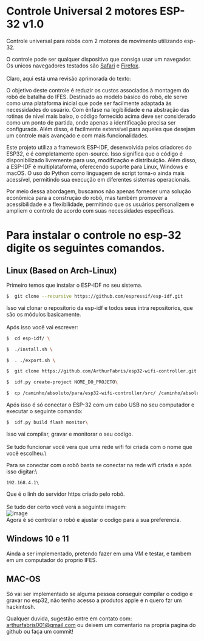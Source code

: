 # Controle Universal 2 motores ESP-32 v1.0
Controle universal para robôs com 2 motores de movimento utilizando esp-32.

O controle pode ser qualquer dispositivo que consiga usar um navegador.\
Os unicos navegadores testados são [Safari](https://pt.wikipedia.org/wiki/Safari_(navegador)) e [Firefox](https://pt.wikipedia.org/wiki/Mozilla_Firefox).\
 \
Claro, aqui está uma revisão aprimorada do texto:

O objetivo deste controle é reduzir os custos associados à montagem do robô de batalha do IFES. Destinado ao modelo básico do robô, ele serve como uma plataforma inicial que pode ser facilmente adaptada às necessidades do usuário. Com ênfase na legibilidade e na abstração das rotinas de nível mais baixo, o código fornecido acima deve ser considerado como um ponto de partida, onde apenas a identificação precisa ser configurada. Além disso, é facilmente extensível para aqueles que desejam um controle mais avançado e com mais funcionalidades.

Este projeto utiliza a framework ESP-IDF, desenvolvida pelos criadores do ESP32, e é completamente open-source. Isso significa que o código é disponibilizado livremente para uso, modificação e distribuição. Além disso, a ESP-IDF é multiplataforma, oferecendo suporte para Linux, Windows e macOS. O uso do Python como linguagem de script torna-o ainda mais acessível, permitindo sua execução em diferentes sistemas operacionais.

Por meio dessa abordagem, buscamos não apenas fornecer uma solução econômica para a construção do robô, mas também promover a acessibilidade e a flexibilidade, permitindo que os usuários personalizem e ampliem o controle de acordo com suas necessidades específicas.
# Para instalar o controle no esp-32 digite os seguintes comandos.
## Linux (Based on Arch-Linux)
Primeiro temos que instalar o ESP-IDF no seu sistema.
```bash
$  git clone --recursive https://github.com/espressif/esp-idf.git
```
Isso vai clonar o repositorio da esp-idf e todos seus intra repositorios, que são os módulos basicamente. \
    \
Após isso você vai escrever:
```bash
$  cd esp-idf/ \
```
```bash
$  ./install.sh \
```
```bash
$  . ./export.sh \
```
```bash
$  git clone https://github.com/ArthurFabris/esp32-wifi-controller.git
```
```bash
$  idf.py create-project NOME_DO_PROJETO\
```
```bash
$  cp /caminho/absoluto/para/esp32-wifi-controller/src/ /caminho/absoluto/para/NOME_DO_PROJETO\
```
Após isso é só conectar o ESP-32 com um cabo USB no seu computador e executar o seguinte comando:
```bash
$  idf.py build flash monitor\
```
Isso vai compilar, gravar e monitorar o seu codigo.\
    \
Se tudo funcionar você vera que uma rede wifi foi criada com o nome que você escolheu.\
     
Para se conectar com o robô basta se conectar na rede wifi criada e após isso digitar:\
```https
192.168.4.1\
```
Que é o linh do servidor https criado pelo robô.\
     \
Se tudo der certo você verá a seguinte imagem:\
![image](https://github.com/ArthurFabris/esp32-wifi-controller/assets/151470840/3f1b1b04-6652-48c8-a08b-711ca6f2b39b)\
Agora é só controlar o robô e ajustar o codigo para a sua preferencia.

## Windows 10 e 11

Ainda a ser implementado, pretendo fazer em uma VM e testar, e tambem em um computador do proprio IFES.
## MAC-OS
Só vai ser implementado se alguma pessoa conseguir compilar o codigo e gravar no esp32, não tenho acesso a produtos apple e n quero fzr um hackintosh.


Qualquer duvida, sugestão entre em contato com: arthurfabris001@gmail.com ou deixem um comentario na propria pagina do github ou faça um commit!



